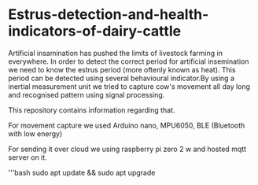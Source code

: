 # Estrus-detection-and-health-indicators-of-dairy-cattle

Artificial insamination has pushed the limits of livestock farming in everywhere. In order to detect the correct period for artificial insemination we need to know the estrus period (more oftenly known as heat). This period can be detected using several behavioural indicator.By using a inertial measurement unit we tried to capture cow's movement all day long and recognised pattern using signal processing. 

This repository contains information regarding that. 

For movement capture we used Arduino nano, MPU6050, BLE (Bluetooth with low energy)

For sending it over cloud we using raspberry pi zero 2 w and hosted mqtt server on it.

'''bash
sudo apt update && sudo apt upgrade
